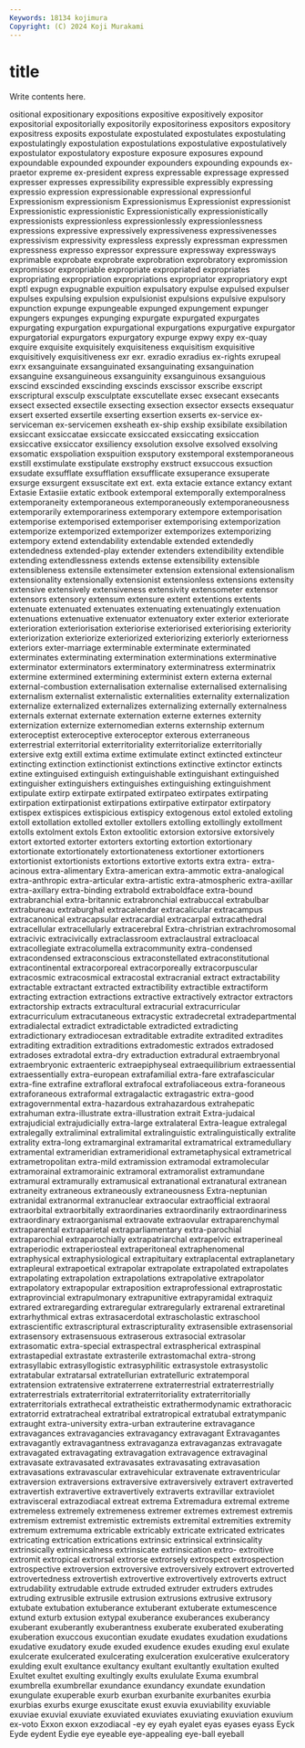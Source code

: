 ```yaml
---
Keywords: 18134 kojimura
Copyright: (C) 2024 Koji Murakami
---
```


# title

Write contents here.



ositional expositionary expositions expositive expositively expositor
expositorial expositorially expositorily expositoriness expositors expository expositress exposits expostulate expostulated
expostulates expostulating expostulatingly expostulation expostulations expostulative expostulatively expostulator expostulatory exposture
exposure exposures expound expoundable expounded expounder expounders expounding expounds ex-praetor
expreme ex-president express expressable expressage expressed expresser expresses expressibility expressible
expressibly expressing expressio expression expressionable expressional expressionful Expressionism expressionism Expressionismus
Expressionist expressionist Expressionistic expressionistic Expressionistically expressionistically expressionists expressionless expressionlessly expressionlessness
expressions expressive expressively expressiveness expressivenesses expressivism expressivity expressless expressly expressman
expressmen expressness expresso expressor expressure expressway expressways exprimable exprobate exprobrate
exprobration exprobratory expromission expromissor expropriable expropriate expropriated expropriates expropriating expropriation
expropriations expropriator expropriatory expt exptl expugn expugnable expuition expulsatory expulse
expulsed expulser expulses expulsing expulsion expulsionist expulsions expulsive expulsory expunction
expunge expungeable expunged expungement expunger expungers expunges expunging expurgate expurgated
expurgates expurgating expurgation expurgational expurgations expurgative expurgator expurgatorial expurgators expurgatory
expurge expwy expy ex-quay exquire exquisite exquisitely exquisiteness exquisitism exquisitive
exquisitively exquisitiveness exr exr. exradio exradius ex-rights exrupeal exrx exsanguinate
exsanguinated exsanguinating exsanguination exsanguine exsanguineous exsanguinity exsanguinous exsanguious exscind exscinded
exscinding exscinds exscissor exscribe exscript exscriptural exsculp exsculptate exscutellate exsec
exsecant exsecants exsect exsected exsectile exsecting exsection exsector exsects exsequatur
exsert exserted exsertile exserting exsertion exserts ex-service ex-serviceman ex-servicemen exsheath
ex-ship exship exsibilate exsibilation exsiccant exsiccatae exsiccate exsiccated exsiccating exsiccation
exsiccative exsiccator exsiliency exsolution exsolve exsolved exsolving exsomatic exspoliation exspuition
exsputory exstemporal exstemporaneous exstill exstimulate exstipulate exstrophy exstruct exsuccous exsuction
exsudate exsufflate exsufflation exsufflicate exsuperance exsuperate exsurge exsurgent exsuscitate ext
ext. exta extacie extance extancy extant Extasie Extasiie extatic extbook
extemporal extemporally extemporalness extemporaneity extemporaneous extemporaneously extemporaneousness extemporarily extemporariness extemporary
extempore extemporisation extemporise extemporised extemporiser extemporising extemporization extemporize extemporized extemporizer
extemporizes extemporizing extempory extend extendability extendable extended extendedly extendedness extended-play
extender extenders extendibility extendible extending extendlessness extends extense extensibility extensible
extensibleness extensile extensimeter extension extensional extensionalism extensionality extensionally extensionist extensionless
extensions extensity extensive extensively extensiveness extensivity extensometer extensor extensors extensory
extensum extensure extent extentions extents extenuate extenuated extenuates extenuating extenuatingly
extenuation extenuations extenuative extenuator extenuatory exter exterior exteriorate exterioration exteriorisation
exteriorise exteriorised exteriorising exteriority exteriorization exteriorize exteriorized exteriorizing exteriorly exteriorness
exteriors exter-marriage exterminable exterminate exterminated exterminates exterminating extermination exterminations exterminative
exterminator exterminators exterminatory exterminatress exterminatrix extermine extermined extermining exterminist extern
externa external external-combustion externalisation externalise externalised externalising externalism externalist externalistic
externalities externality externalization externalize externalized externalizes externalizing externally externalness externals
externat externate externation externe externes externity externization externize externomedian externs
externship externum exteroceptist exteroceptive exteroceptor exterous exterraneous exterrestrial exterritorial exterritoriality
exterritorialize exterritorially extersive extg extill extima extime extimulate extinct extincted
extincteur extincting extinction extinctionist extinctions extinctive extinctor extincts extine extinguised
extinguish extinguishable extinguishant extinguished extinguisher extinguishers extinguishes extinguishing extinguishment extipulate
extirp extirpate extirpated extirpateo extirpates extirpating extirpation extirpationist extirpations extirpative
extirpator extirpatory extispex extispices extispicious extispicy extogenous extol extoled extoling
extoll extollation extolled extoller extollers extolling extollingly extollment extolls extolment
extols Exton extoolitic extorsion extorsive extorsively extort extorted extorter extorters
extorting extortion extortionary extortionate extortionately extortionateness extortioner extortioners extortionist extortionists
extortions extortive extorts extra extra- extra-acinous extra-alimentary Extra-american extra-ammotic extra-analogical
extra-anthropic extra-articular extra-artistic extra-atmospheric extra-axillar extra-axillary extra-binding extrabold extraboldface extra-bound
extrabranchial extra-britannic extrabronchial extrabuccal extrabulbar extrabureau extraburghal extracalendar extracalicular extracampus
extracanonical extracapsular extracardial extracarpal extracathedral extracellular extracellularly extracerebral Extra-christrian extrachromosomal
extracivic extracivically extraclassroom extraclaustral extracloacal extracollegiate extracolumella extracommunity extra-condensed extracondensed
extraconscious extraconstellated extraconstitutional extracontinental extracorporeal extracorporeally extracorpuscular extracosmic extracosmical extracostal
extracranial extract extractability extractable extractant extracted extractibility extractible extractiform extracting
extraction extractions extractive extractively extractor extractors extractorship extracts extracultural extracurial
extracurricular extracurriculum extracutaneous extracystic extradecretal extradepartmental extradialectal extradict extradictable extradicted
extradicting extradictionary extradiocesan extraditable extradite extradited extradites extraditing extradition extraditions
extradomestic extrados extradosed extradoses extradotal extra-dry extraduction extradural extraembryonal extraembryonic
extraenteric extraepiphyseal extraequilibrium extraessential extraessentially extra-european extrafamilial extra-fare extrafascicular extra-fine
extrafine extrafloral extrafocal extrafoliaceous extra-foraneous extraforaneous extraformal extragalactic extragastric extra-good
extragovernmental extra-hazardous extrahazardous extrahepatic extrahuman extra-illustrate extra-illustration extrait Extra-judaical extrajudicial
extrajudicially extra-large extralateral Extra-league extralegal extralegally extraliminal extralimital extralinguistic extralinguistically
extralite extrality extra-long extramarginal extramarital extramatrical extramedullary extramental extrameridian extrameridional
extrametaphysical extrametrical extrametropolitan extra-mild extramission extramodal extramolecular extramorainal extramorainic extramoral
extramoralist extramundane extramural extramurally extramusical extranational extranatural extranean extraneity extraneous
extraneously extraneousness Extra-neptunian extranidal extranormal extranuclear extraocular extraofficial extraoral extraorbital
extraorbitally extraordinaries extraordinarily extraordinariness extraordinary extraorganismal extraovate extraovular extraparenchymal extraparental
extraparietal extraparliamentary extra-parochial extraparochial extraparochially extrapatriarchal extrapelvic extraperineal extraperiodic extraperiosteal
extraperitoneal extraphenomenal extraphysical extraphysiological extrapituitary extraplacental extraplanetary extrapleural extrapoetical extrapolar
extrapolate extrapolated extrapolates extrapolating extrapolation extrapolations extrapolative extrapolator extrapolatory extrapopular
extraposition extraprofessional extraprostatic extraprovincial extrapulmonary extrapunitive extrapyramidal extraquiz extrared extraregarding
extraregular extraregularly extrarenal extraretinal extrarhythmical extras extrasacerdotal extrascholastic extraschool extrascientific
extrascriptural extrascripturality extrasensible extrasensorial extrasensory extrasensuous extraserous extrasocial extrasolar extrasomatic
extra-special extraspectral extraspherical extraspinal extrastapedial extrastate extrasterile extrastomachal extra-strong extrasyllabic
extrasyllogistic extrasyphilitic extrasystole extrasystolic extratabular extratarsal extratellurian extratelluric extratemporal extratension
extratensive extraterrene extraterrestrial extraterrestrially extraterrestrials extraterritorial extraterritoriality extraterritorially extraterritorials extrathecal
extratheistic extrathermodynamic extrathoracic extratorrid extratracheal extratribal extratropical extratubal extratympanic extraught
extra-university extra-urban extrauterine extravagance extravagances extravagancies extravagancy extravagant Extravagantes extravagantly
extravagantness extravaganza extravaganzas extravagate extravagated extravagating extravagation extravagence extravaginal extravasate
extravasated extravasates extravasating extravasation extravasations extravascular extravehicular extravenate extraventricular extraversion
extraversions extraversive extraversively extravert extraverted extravertish extravertive extravertively extraverts extravillar
extraviolet extravisceral extrazodiacal extreat extrema Extremadura extremal extreme extremeless extremely
extremeness extremer extremes extremest extremis extremism extremist extremistic extremists extremital
extremities extremity extremum extremuma extricable extricably extricate extricated extricates extricating
extrication extrications extrinsic extrinsical extrinsicality extrinsically extrinsicalness extrinsicate extrinsication extro-
extroitive extromit extropical extrorsal extrorse extrorsely extrospect extrospection extrospective extroversion
extroversive extroversively extrovert extroverted extrovertedness extrovertish extrovertive extrovertively extroverts extruct
extrudability extrudable extrude extruded extruder extruders extrudes extruding extrusible extrusile
extrusion extrusions extrusive extrusory extubate extubation extuberance extuberant extuberate extumescence
extund exturb extusion extypal exuberance exuberances exuberancy exuberant exuberantly exuberantness
exuberate exuberated exuberating exuberation exuccous exucontian exudate exudates exudation exudations
exudative exudatory exude exuded exudence exudes exuding exul exulate exulcerate
exulcerated exulcerating exulceration exulcerative exulceratory exulding exult exultance exultancy exultant
exultantly exultation exulted Exultet exultet exulting exultingly exults exululate Exuma
exumbral exumbrella exumbrellar exundance exundancy exundate exundation exungulate exuperable exurb
exurban exurbanite exurbanites exurbia exurbias exurbs exurge exuscitate exust exuvia
exuviability exuviable exuviae exuvial exuviate exuviated exuviates exuviating exuviation exuvium
ex-voto Exxon exxon exzodiacal -ey ey eyah eyalet eyas eyases
eyass Eyck Eyde eydent Eydie eye eyeable eye-appealing eye-ball eyeball
